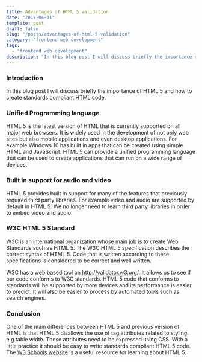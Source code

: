 ```yaml
---
title: Advantages of HTML 5 validation
date: "2017-04-11"
template: post
draft: false
slug: "/posts/advantages-of-html-5-validation"
category: "frontend web development"
tags:
  - "frontend web development"
description: "In this blog post I will discuss briefly the importance of HTML 5 and how to create standards compliant HTML code."
---
```


### Introduction
In this blog post I will discuss briefly the importance of HTML 5 and how to create standards compliant HTML code.

### Unified Programming language
HTML 5 is the latest version of HTML that is currently supported on all major web browsers. It is widely used in the development of not only web sites but also mobile applications and even desktop applications. For example Windows 10 has built in apps that can be created using simple HTML and JavaScript. HTML 5 can provide a unified programming language that can be used to create applications that can run on a wide range of devices.

### Built in support for audio and video
HTML 5 provides built in support for many of the features that previously required third party libraries. For example video and audio are supported by default in HTML 5. We no longer need to learn third party libraries in order to embed video and audio.

### W3C HTML 5 Standard
W3C is an international organization whose main job is to create Web Standards such as HTML 5. The W3C HTML 5 specification describes the correct syntax of HTML 5. Code that is written according to these specifications is considered to be correct and well written.

W3C has a web based tool on http://validator.w3.org/. It allows us to see if our code conforms to W3C standards. HTML 5 code that conforms to standards will be supported by more devices and its performance is easier to predict. It will also be easier to process by automated tools such as search engines.

### Conclusion
One of the main differences between HTML 5 and previous version of HTML is that HTML 5 disallows the use of tag attributes related to styling. e.g table width. These attributes need to be expressed using CSS. With a little practice it should be easy to write standards compliant HTML 5 code. The [W3 Schools website](http://www.w3schools.com/html/default.asp) is a useful resource for learning about HTML 5.
